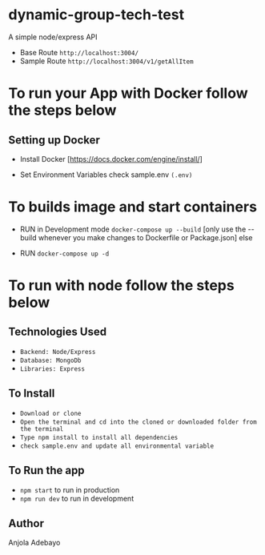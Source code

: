 # dynamic-group-tech-test

A simple node/express API 
* Base Route `http://localhost:3004/`
* Sample Route `http://localhost:3004/v1/getAllItem`

# To run your App with Docker follow the steps below
## Setting up Docker

- Install Docker [https://docs.docker.com/engine/install/]

- Set Environment Variables check sample.env `(.env)`

# To builds image and start containers

- RUN in Development mode `docker-compose up --build` [only use the --build whenever you make changes to Dockerfile or Package.json] else

- RUN `docker-compose up -d`


# To run with node follow the steps below

## Technologies Used
* `Backend: Node/Express`
*  `Database: MongoDb`
* `Libraries: Express`

## To Install
* `Download or clone`
* `Open the terminal and cd into the cloned or downloaded folder from the terminal`
* `Type npm install to install all dependencies`
* `check sample.env and update all environmental variable`

## To Run the app
* `npm start` to run in production
* `npm run dev` to run in development

## Author
Anjola Adebayo